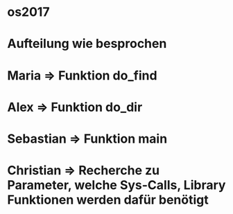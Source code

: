 # os2017
# Aufteilung wie besprochen
# Maria => Funktion do_find
# Alex => Funktion do_dir
# Sebastian => Funktion main
# Christian => Recherche zu Parameter, welche Sys-Calls, Library Funktionen werden dafür benötigt

